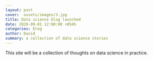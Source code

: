 ```yaml
---
layout: post
cover:  assets/images/3.jpg
title: Data science blog launched
date: 2020-09-01 12:00:00 +0545
categories: blog
author: David
summary: a collection of data science stories
---
```


This site will be a collection of thoughts on data science in practice.
